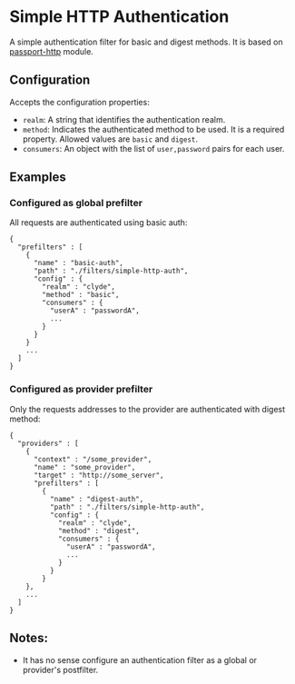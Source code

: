 # Simple HTTP Authentication

A simple authentication filter for basic and digest methods. It is based on [passport-http](https://github.com/jaredhanson/passport-http) module.


## Configuration

Accepts the configuration properties:

* `realm`: A string that identifies the authentication realm.
* `method`: Indicates the authenticated method to be used. It is a required property. Allowed values are `basic` and `digest`.
* `consumers`: An object with the list of `user,password` pairs for each user.


## Examples

### Configured as global prefilter

All requests are authenticated using basic auth:

    {
      "prefilters" : [
        {
          "name" : "basic-auth",
          "path" : "./filters/simple-http-auth",
          "config" : {
            "realm" : "clyde",
            "method" : "basic",
            "consumers" : {
              "userA" : "passwordA",
              ...
            }
          }
        }
        ...
      ]
    }

### Configured as provider prefilter

Only the requests addresses to the provider are authenticated with digest method:

    {
      "providers" : [
        {
          "context" : "/some_provider",
          "name" : "some_provider",
          "target" : "http://some_server",
          "prefilters" : [
            {
              "name" : "digest-auth",
              "path" : "./filters/simple-http-auth",
              "config" : {
                "realm" : "clyde",
                "method" : "digest",
                "consumers" : {
                  "userA" : "passwordA",
                  ...
                }
              }
            }
        },
        ...
      ]
    }


## Notes:

* It has no sense configure an authentication filter as a global or provider's postfilter.
